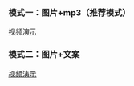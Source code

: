 

### 模式一：图片+mp3（推荐模式）

[视频演示](https://www.qikistudio.top/)

### 模式二：图片+文案

[视频演示](https://www.qikistudio.top/)



